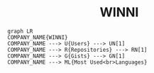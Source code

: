 <h1 align="center">WINNI</h1>

```mermaid
graph LR
COMPANY_NAME{WINNI}
COMPANY_NAME ---> U{Users} ---> UN[1]
COMPANY_NAME ---> R{Repositories} ---> RN[1]
COMPANY_NAME ---> G{Gists} ---> GN[1]
COMPANY_NAME ---> ML{Most Used<br>Languages}
```

